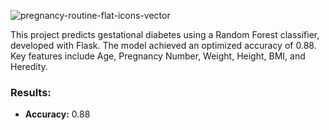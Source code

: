 ![pregnancy-routine-flat-icons-vector](https://github.com/user-attachments/assets/85e898fe-0d8a-4976-80d6-f4de2b507484)


This project predicts gestational diabetes using a Random Forest classifier, developed with Flask. The model achieved an optimized accuracy of 0.88. Key features include Age, Pregnancy Number, Weight, Height, BMI, and Heredity. 

### Results:
- **Accuracy:** 0.88
